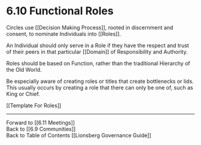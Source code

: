 # 6.10 Functional Roles

Circles use [[Decision Making Process]], rooted in discernment and consent, to nominate Individuals into [[Roles]]. 

An Individual should only serve in a Role if they have the respect and trust of their peers in that particular [[Domain]] of Responsibility and Authority.  

Roles should be based on Function, rather than the traditional Hierarchy of the Old World. 

Be especially aware of creating roles or titles that create bottlenecks or lids. This usually occurs by creating a role that there can only be one of, such as King or Chief. 

[[Template For Roles]] 


___

Forward to [[6.11 Meetings]]  
Back to [[6.9 Communities]]  
Back to Table of Contents [[Lionsberg Governance Guide]]
